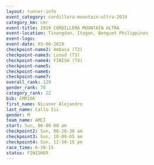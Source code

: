 ```yaml
---
layout: runner-info 
event_category: cordillera-mountain-ultra-2019 
category_km: cmr 
event-title: 2019 CORDILLERA MOUNTAIN ULTRA 
event-location: Tinongdan, Itogon, Benguet Philippines 
event-logo: 
event-date: 03-06-2019 
checkpoint-name2: Ambasa (T2) 
checkpoint-name3: Lusod (T3) 
checkpoint-name4: FINISH (T4) 
checkpoint-name5: 
checkpoint-name6: 
checkpoint-name7: 
overall_rank: 129
gender_rank: 76
category_rank: 22
bib: CMR106
first_name: Nicanor Alejandro
last_name: Callo Iii
gender: M
team_name: AMCI
start: Sun, 06-00-00 am
checkpoint2: Sun, 08-20-38 am
checkpoint3: Sun, 10-09-05 am
checkpoint4: Sun, 12-30-15 pm
race_time: 6-30-15
status: FINISHER
---
```

